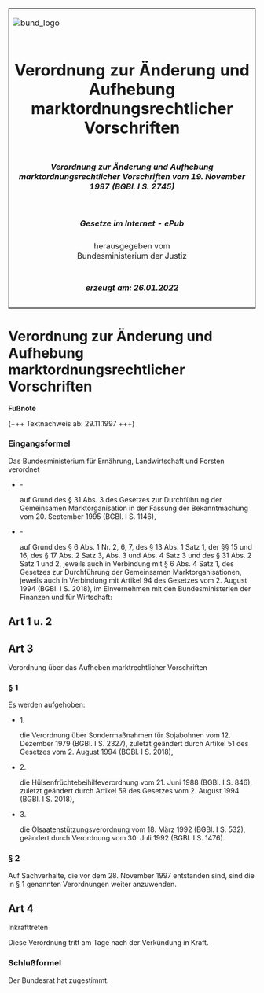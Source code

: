 <span id="DECKBLATT.html"></span>

<table border="0" frame="border" width="100%">

<tr valign="top">

<td align="left">

![bund\_logo](BfJ_2021_Web_de_de.gif)

</td>

<td align="right">

 

</td>

</tr>

<tr align="center" valign="middle">

<td colspan="2">

# Verordnung zur Änderung und Aufhebung marktordnungsrechtlicher Vorschriften

</td>

</tr>

<tr align="center" valign="middle">

<td colspan="2">

##### Verordnung zur Änderung und Aufhebung marktordnungsrechtlicher Vorschriften vom 19. November 1997 (BGBl. I S. 2745)

</td>

</tr>

<tr align="center" valign="middle">

<td colspan="2">

  
  

##### Gesetze im Internet - ePub  
  
herausgegeben vom  
Bundesministerium der Justiz

</td>

</tr>

<tr align="center" valign="bottom">

<td colspan="2">

  
  

##### erzeugt am: 26.01.2022

</td>

</tr>

</table>

<span id="BJNR274509997.html"></span>

# Verordnung zur Änderung und Aufhebung marktordnungsrechtlicher Vorschriften

<div>

  
**Fußnote**

<div class="jnhtml">

<div>

<div class="jurAbsatz">

(+++ Textnachweis ab: 29.11.1997 +++)

</div>

</div>

</div>

</div>

<span id="BJNR274509997BJNE000400310.html"></span>

### Eingangsformel  

<div>

<div class="jnhtml">

<div>

<div class="jurAbsatz">

Das Bundesministerium für Ernährung, Landwirtschaft und Forsten
verordnet

  - \-
    
    <div style="">
    
    auf Grund des § 31 Abs. 3 des Gesetzes zur Durchführung der
    Gemeinsamen Marktorganisation in der Fassung der Bekanntmachung vom
    20. September 1995 (BGBl. I S. 1146),
    
    </div>

  - \-
    
    <div style="">
    
    auf Grund des § 6 Abs. 1 Nr. 2, 6, 7, des § 13 Abs. 1 Satz 1, der §§
    15 und 16, des § 17 Abs. 2 Satz 3, Abs. 3 und Abs. 4 Satz 3 und des
    § 31 Abs. 2 Satz 1 und 2, jeweils auch in Verbindung mit § 6 Abs. 4
    Satz 1, des Gesetzes zur Durchführung der Gemeinsamen
    Marktorganisationen, jeweils auch in Verbindung mit Artikel 94 des
    Gesetzes vom 2. August 1994 (BGBl. I S. 2018), im Einvernehmen mit
    den Bundesministerien der Finanzen und für Wirtschaft:
    
    </div>

</div>

</div>

</div>

</div>

<span id="BJNR274509997BJNG000100310.html"></span>

## Art 1 u. 2  

<span id="BJNR274509997BJNG000200310.html"></span>

## Art 3  
Verordnung über das Aufheben marktrechtlicher Vorschriften

<span id="BJNR274509997BJNE000500310.html"></span>

### § 1  

<div>

<div class="jnhtml">

<div>

<div class="jurAbsatz">

Es werden aufgehoben:

  - 1\.
    
    <div style="">
    
    die Verordnung über Sondermaßnahmen für Sojabohnen vom 12. Dezember
    1979 (BGBl. I S. 2327), zuletzt geändert durch Artikel 51 des
    Gesetzes vom 2. August 1994 (BGBl. I S. 2018),
    
    </div>

  - 2\.
    
    <div style="">
    
    die Hülsenfrüchtebeihilfeverordnung vom 21. Juni 1988 (BGBl. I S.
    846), zuletzt geändert durch Artikel 59 des Gesetzes vom 2. August
    1994 (BGBl. I S. 2018),
    
    </div>

  - 3\.
    
    <div style="">
    
    die Ölsaatenstützungsverordnung vom 18. März 1992 (BGBl. I S. 532),
    geändert durch Verordnung vom 30. Juli 1992 (BGBl. I S. 1476).
    
    </div>

</div>

</div>

</div>

</div>

<span id="BJNR274509997BJNE000600310.html"></span>

### § 2  

<div>

<div class="jnhtml">

<div>

<div class="jurAbsatz">

Auf Sachverhalte, die vor dem 28. November 1997 entstanden sind, sind
die in § 1 genannten Verordnungen weiter anzuwenden.

</div>

</div>

</div>

</div>

<span id="BJNR274509997BJNG000300310.html"></span>

## Art 4  
Inkrafttreten

<div>

<div class="jnhtml">

<div>

<div class="jurAbsatz">

Diese Verordnung tritt am Tage nach der Verkündung in Kraft.

</div>

</div>

</div>

</div>

<span id="BJNR274509997BJNE000700310.html"></span>

### Schlußformel  

<div>

<div class="jnhtml">

<div>

<div class="jurAbsatz">

Der Bundesrat hat zugestimmt.

</div>

</div>

</div>

</div>
